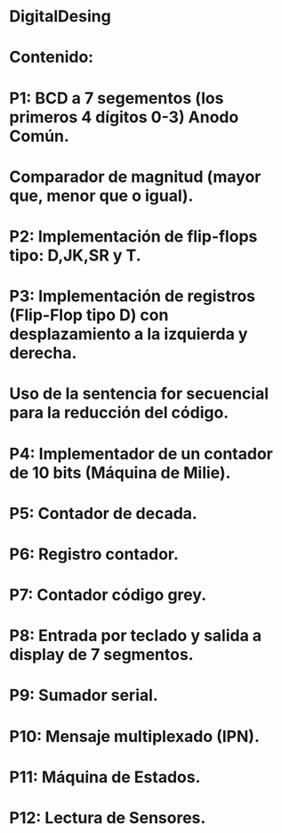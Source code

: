 # DigitalDesing
# Contenido:
# P1: BCD a 7 segementos (los primeros 4 dígitos 0-3) Anodo Común.
#     Comparador de magnitud (mayor que, menor que o igual).
# P2: Implementación de flip-flops tipo: D,JK,SR y T.
# P3: Implementación de registros (Flip-Flop tipo D) con desplazamiento a la izquierda y derecha.
#     Uso de la sentencia for secuencial para la reducción del código.
# P4: Implementador de un contador de 10 bits (Máquina de Milie).
# P5: Contador de decada.
# P6: Registro contador.
# P7: Contador código grey.
# P8: Entrada por teclado y salida a display de 7 segmentos.
# P9: Sumador serial.
# P10: Mensaje multiplexado (IPN).
# P11: Máquina de Estados.
# P12: Lectura de Sensores.
